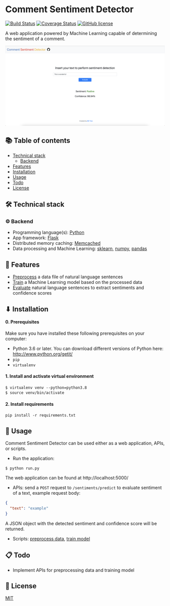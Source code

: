# Comment Sentiment Detector
[![Build Status](https://travis-ci.com/billtrn/Comment-Sentiment-Detector.svg?branch=master)](https://travis-ci.com/billtrn/Comment-Sentiment-Detector)
[![Coverage Status](https://coveralls.io/repos/github/billtrn/Comment-Sentiment-Detector/badge.svg?branch=master)](https://coveralls.io/github/billtrn/Comment-Sentiment-Detector?branch=master)
[![GitHub license](https://img.shields.io/badge/license-MIT-blue.svg)](https://github.com/billtrn/Comment-Sentiment-Detector/blob/master/LICENSE)

A web application powered by Machine Learning capable of determining the sentiment of a comment.

![interface](https://github.com/billtrn/Comment-Sentiment-Detector/blob/master/img/interface.png?raw=true)

## 📚 Table of contents

- [Technical stack](#-technical-stack)
  - [Backend](#-backend)
- [Features](#-features)
- [Installation](#-installation)
- [Usage](#-usage)
- [Todo](#-todo)
- [License](#-license)

## 🛠 Technical stack
### ⚙ Backend
- Programming language(s): [Python](https://www.python.org/)
- App framework: [Flask](http://flask.palletsprojects.com/en/1.1.x/)
- Distributed memory caching: [Memcached](https://memcached.org/)
- Data processing and Machine Learning: [sklearn](https://scikit-learn.org/), [numpy](https://numpy.org/), [pandas](https://pandas.pydata.org/)

## 🚀 Features
- [Preprocess](main/engines/preprocess.py) a data file of natural language sentences
- [Train](main/engines/train.py) a Machine Learning model based on the processed data
- [Evaluate](main/engines/evaluate.py) natural language sentences to extract sentiments and confidence scores


## ⬇ Installation

#### 0. Prerequisites
Make sure you have installed these following prerequisites on your computer:
- Python 3.6 or later.
You can download different versions of Python here:
http://www.python.org/getit/
- `pip`
- `virtualenv`

#### 1. Install and activate virtual environment
```
$ virtualenv venv --python=python3.8
$ source venv/bin/activate
```

#### 2. Install requirements
```
pip install -r requirements.txt
```

## 🤟 Usage
Comment Sentiment Detector can be used either as a web application, APIs, or scripts.
- Run the application:
```
$ python run.py
```
The web application can be found at http://localhost:5000/
- APIs: send a `POST` request to `/sentiments/predict` to evaluate sentiment of a text, example request body:
```json
{
  "text": "example"
}
```
A JSON object with the detected sentiment and confidence score will be returned.
- Scripts: [preprocess data](main/engines/preprocess.py), [train model](main/engines/train.py)


## 📋 Todo
- Implement APIs for preprocessing data and training model

## 📄 License

[MIT](./LICENSE)
